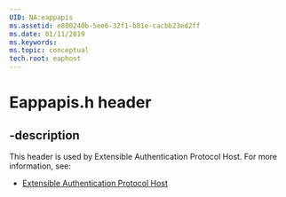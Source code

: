 ```yaml
---
UID: NA:eappapis
ms.assetid: e800240b-5ee6-32f1-b81e-cacbb23ed2ff
ms.date: 01/11/2019
ms.keywords: 
ms.topic: conceptual
tech.root: eaphost
---
```


# Eappapis.h header


## -description


This header is used by Extensible Authentication Protocol Host. For more information, see:

- [Extensible Authentication Protocol Host](../_eaphost/index.md)

